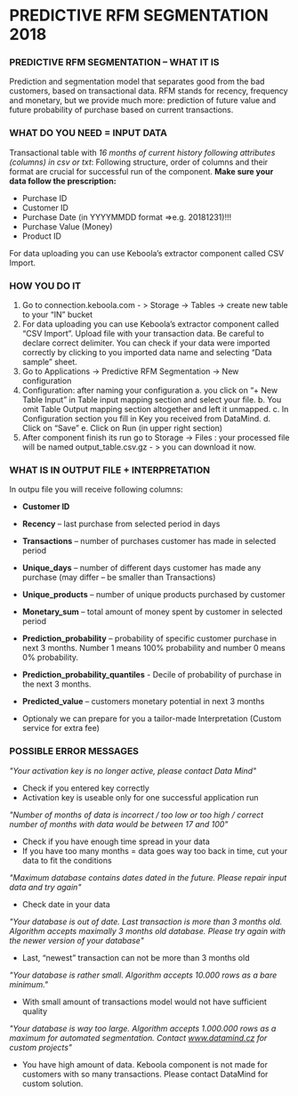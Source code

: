 ﻿
 						            
# PREDICTIVE RFM SEGMENTATION	2018
 
### PREDICTIVE RFM SEGMENTATION – WHAT IT IS
Prediction and segmentation model that separates good from the bad customers, based on transactional data. RFM stands for recency, frequency and monetary, but we provide much more: prediction of future value and future probability of purchase based on current transactions. 

### WHAT DO YOU NEED = INPUT DATA
Transactional table with *16 months of current history following attributes (columns) in csv or txt*:
Following structure, order of columns and their format are crucial for successful run of the component. **Make sure your data follow the prescription:**

* 	Purchase ID
* 	Customer ID
* 	Purchase Date (in YYYYMMDD format =>e.g.  20181231)!!!
* 	Purchase Value (Money)
* 	Product ID

For data uploading you can use Keboola’s extractor component called CSV Import.

### HOW YOU DO IT

1.	Go to connection.keboola.com - > Storage -> Tables -> create new table to your “IN” bucket
2.	For data uploading you can use Keboola’s extractor component called “CSV Import”.
Upload file with your transaction data. Be careful to declare correct delimiter. You can check if your data were imported correctly by clicking to you imported data name and selecting “Data sample” sheet.
3.	Go to Applications -> Predictive RFM Segmentation -> New configuration
4.	Configuration:  after naming your configuration
a.	 you click on “+ New Table Input” in Table input mapping section and select your file.
b.	You omit Table Output mapping section altogether and left it unmapped.
c.	In Configuration section you fill in Key you received from DataMind. 
d.	Click on “Save”
e.	Click on Run (in upper right section)
5.	After component finish its run go to Storage -> Files : your processed file will be named output_table.csv.gz - > you can download it now.

### WHAT IS IN OUTPUT FILE + INTERPRETATION

In outpu file you will receive following columns:

* 	**Customer ID**
* 	**Recency** – last purchase from selected period in days
* 	**Transactions** – number of purchases customer has made in selected period
* 	**Unique_days** – number of different days customer has made any purchase (may differ – be smaller than Transactions)
* 	**Unique_products** – number of unique products purchased by customer
* 	**Monetary_sum** – total amount of money spent by customer in selected period
* 	**Prediction_probability** – probability of specific customer purchase in next 3 months. Number 1 means 100% probability and number 0 means 0% probability.
* 	**Prediction_probability_quantiles** - Decile of probability of purchase in the next 3 months.
* 	**Predicted_value** – customers monetary potential in next 3 months

* 	Optionaly we can prepare for you a tailor-made Interpretation (Custom service for extra fee)

### POSSIBLE ERROR MESSAGES

*"Your activation key is no longer active, please contact Data Mind"*
-	Check if you entered key correctly
-	Activation key is useable only for one successful application run

*"Number of months of data is incorrect / too low or too high / correct number of months with data would be between 17 and 100"*
-	Check if you have enough time spread in your data
-	If you have too many months = data goes way too back in time, cut your data to fit the conditions

*"Maximum database contains dates dated in the future. Please repair input data and try again"*
-	Check date in your data

*"Your database is out of date. Last transaction is more than 3 months old. Algorithm accepts maximally 3 months old database. Please try again with the newer version of your database"*
-	Last, “newest” transaction can not be more than 3 months old

*"Your database is rather small. Algorithm accepts 10.000 rows as a bare minimum."*
-	With small amount of transactions model would not have sufficient quality

*"Your database is way too large. Algorithm accepts 1.000.000 rows as a maximum for automated segmentation. Contact www.datamind.cz for custom projects"*
-	You have high amount of data. Keboola component is not made for customers with so many transactions. Please contact DataMind for custom solution.

